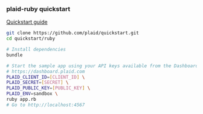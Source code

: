 ### plaid-ruby quickstart

[Quickstart guide](https://plaid.com/docs/quickstart)

``` bash
git clone https://github.com/plaid/quickstart.git
cd quickstart/ruby

# Install dependencies
bundle

# Start the sample app using your API keys available from the Dashboard:
# https://dashboard.plaid.com
PLAID_CLIENT_ID=[CLIENT_ID] \
PLAID_SECRET=[SECRET] \
PLAID_PUBLIC_KEY=[PUBLIC_KEY] \
PLAID_ENV=sandbox \
ruby app.rb
# Go to http://localhost:4567
```
